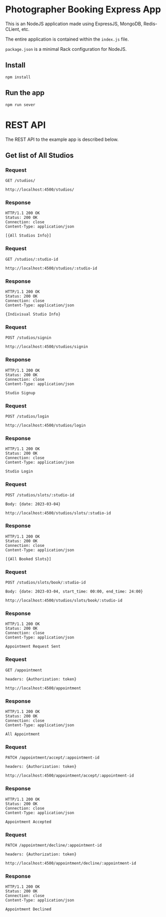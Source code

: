 # Photographer Booking Express App

This is an NodeJS application made using ExpressJS, MongoDB, Redis-CLient, etc. 

The entire application is contained within the `index.js` file.

`package.json` is a minimal Rack configuration for NodeJS.

## Install

    npm install

## Run the app

    npm run sever
    

# REST API

The REST API to the example app is described below.

## Get list of All Studios

### Request

`GET /studios/`

    http://localhost:4500/studios/

### Response

    HTTP/1.1 200 OK
    Status: 200 OK
    Connection: close
    Content-Type: application/json
    
    [{All Studios Info}]
    

### Request

`GET /studios/:studio-id`

    http://localhost:4500/studios/:studio-id

### Response

    HTTP/1.1 200 OK
    Status: 200 OK
    Connection: close
    Content-Type: application/json
    
    {Indivisual Studio Info}
    
    
### Request

`POST /studios/signin`

    http://localhost:4500/studios/signin

### Response

    HTTP/1.1 200 OK
    Status: 200 OK
    Connection: close
    Content-Type: application/json
    
    Studio Signup
    
    
### Request

`POST /studios/login`

    http://localhost:4500/studios/login

### Response

    HTTP/1.1 200 OK
    Status: 200 OK
    Connection: close
    Content-Type: application/json
    
    Studio Login
    
    
### Request

`POST /studios/slots/:studio-id`

`Body: {date: 2023-03-04}` 

    http://localhost:4500/studios/slots/:studio-id

### Response

    HTTP/1.1 200 OK
    Status: 200 OK
    Connection: close
    Content-Type: application/json
    
    [{All Booked Slots}]
        
### Request

`POST /studios/slots/book/:studio-id`

`Body: {date: 2023-03-04, start_time: 00:00, end_time: 24:00}` 

    http://localhost:4500/studios/slots/book/:studio-id

### Response

    HTTP/1.1 200 OK
    Status: 200 OK
    Connection: close
    Content-Type: application/json
    
    Appointment Request Sent
            
### Request

`GET /appointment`

`headers: {Authorization: token}` 

    http://localhost:4500/appointment

### Response

    HTTP/1.1 200 OK
    Status: 200 OK
    Connection: close
    Content-Type: application/json
    
    All Appointment
    
            
### Request

`PATCH /appointment/accept/:appointment-id`

`headers: {Authorization: token}` 

    http://localhost:4500/appointment/accept/:appointment-id

### Response

    HTTP/1.1 200 OK
    Status: 200 OK
    Connection: close
    Content-Type: application/json
    
    Appointment Accepted
                
### Request

`PATCH /appointment/decline/:appointment-id`

`headers: {Authorization: token}` 

    http://localhost:4500/appointment/decline/:appointment-id

### Response

    HTTP/1.1 200 OK
    Status: 200 OK
    Connection: close
    Content-Type: application/json
    
    Appointment Declined
    
    
    
    
